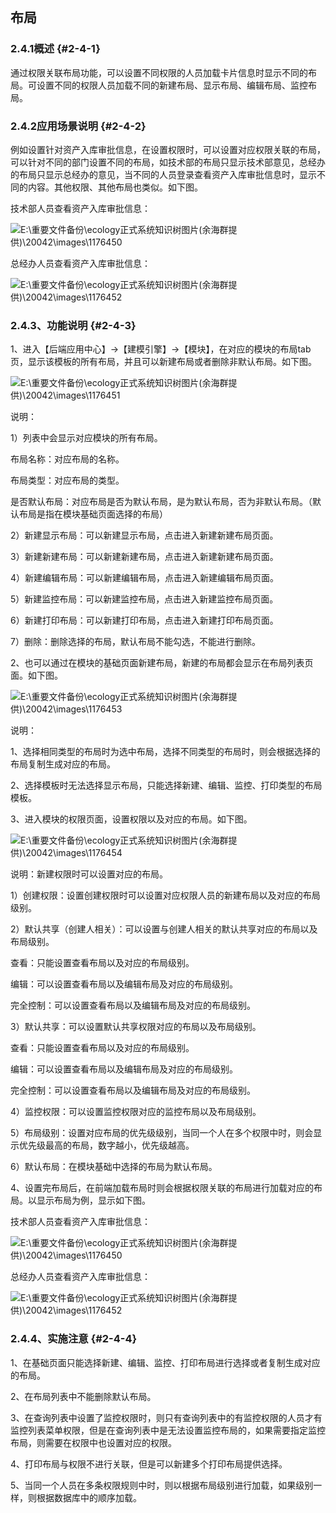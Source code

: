 ## 布局

### 2.4.1概述 {#2-4-1}

通过权限关联布局功能，可以设置不同权限的人员加载卡片信息时显示不同的布局。可设置不同的权限人员加载不同的新建布局、显示布局、编辑布局、监控布局。

### 2.4.2应用场景说明 {#2-4-2}

例如设置针对资产入库审批信息，在设置权限时，可以设置对应权限关联的布局，可以针对不同的部门设置不同的布局，如技术部的布局只显示技术部意见，总经办的布局只显示总经办的意见，当不同的人员登录查看资产入库审批信息时，显示不同的内容。其他权限、其他布局也类似。如下图。

技术部人员查看资产入库审批信息：

![E:\重要文件备份\ecology正式系统知识树图片(余海群提供)\20042\images\1176450](../assets/ezhong_yao_wen_jian_bei_4efd5c_ecology_zheng_shi_xi_tong_zhi_shi_shu_tu_724728_yu_hai_qun_ti_4f9b295c_2.png)

总经办人员查看资产入库审批信息：

![E:\重要文件备份\ecology正式系统知识树图片(余海群提供)\20042\images\1176452](../assets/ezhong_yao_wen_jian_bei_4efd5c_ecology_zheng_shi_xi_tong_zhi_shi_shu_tu_724728_yu_hai_qun_ti_4f9b295c_2.png)

### 2.4.3、功能说明 {#2-4-3}

1、进入【后端应用中心】→【建模引擎】→【模块】，在对应的模块的布局tab页，显示该模板的所有布局，并且可以新建布局或者删除非默认布局。如下图。

![E:\重要文件备份\ecology正式系统知识树图片(余海群提供)\20042\images\1176451](../assets/ezhong_yao_wen_jian_bei_4efd5c_ecology_zheng_shi_xi_tong_zhi_shi_shu_tu_724728_yu_hai_qun_ti_4f9b295c_2.png)

说明：

1）列表中会显示对应模块的所有布局。

布局名称：对应布局的名称。

布局类型：对应布局的类型。

是否默认布局：对应布局是否为默认布局，是为默认布局，否为非默认布局。（默认布局是指在模块基础页面选择的布局）

2）新建显示布局：可以新建显示布局，点击进入新建新建布局页面。

3）新建新建布局：可以新建新建布局，点击进入新建新建布局页面。

4）新建编辑布局：可以新建编辑布局，点击进入新建编辑布局页面。

5）新建监控布局：可以新建监控布局，点击进入新建监控布局页面。

6）新建打印布局：可以新建打印布局，点击进入新建打印布局页面。

7）删除：删除选择的布局，默认布局不能勾选，不能进行删除。

2、也可以通过在模块的基础页面新建布局，新建的布局都会显示在布局列表页面。如下图。

![E:\重要文件备份\ecology正式系统知识树图片(余海群提供)\20042\images\1176453](../assets/ezhong_yao_wen_jian_bei_4efd5c_ecology_zheng_shi_xi_tong_zhi_shi_shu_tu_724728_yu_hai_qun_ti_4f9b295c_2.png)

说明：

1、选择相同类型的布局时为选中布局，选择不同类型的布局时，则会根据选择的布局复制生成对应的布局。

2、选择模板时无法选择显示布局，只能选择新建、编辑、监控、打印类型的布局模板。

3、进入模块的权限页面，设置权限以及对应的布局。如下图。

![E:\重要文件备份\ecology正式系统知识树图片(余海群提供)\20042\images\1176454](../assets/ezhong_yao_wen_jian_bei_4efd5c_ecology_zheng_shi_xi_tong_zhi_shi_shu_tu_724728_yu_hai_qun_ti_4f9b295c_2.png)

说明：新建权限时可以设置对应的布局。

1）创建权限：设置创建权限时可以设置对应权限人员的新建布局以及对应的布局级别。

2）默认共享（创建人相关）：可以设置与创建人相关的默认共享对应的布局以及布局级别。

查看：只能设置查看布局以及对应的布局级别。

编辑：可以设置查看布局以及编辑布局及对应的布局级别。

完全控制：可以设置查看布局以及编辑布局及对应的布局级别。

3）默认共享：可以设置默认共享权限对应的布局以及布局级别。

查看：只能设置查看布局以及对应的布局级别。

编辑：可以设置查看布局以及编辑布局及对应的布局级别。

完全控制：可以设置查看布局以及编辑布局及对应的布局级别。

4）监控权限：可以设置监控权限对应的监控布局以及布局级别。

5）布局级别：设置对应布局的优先级级别，当同一个人在多个权限中时，则会显示优先级最高的布局，数字越小，优先级越高。

6）默认布局：在模块基础中选择的布局为默认布局。

4、设置完布局后，在前端加载布局时则会根据权限关联的布局进行加载对应的布局。以显示布局为例，显示如下图。

技术部人员查看资产入库审批信息：

![E:\重要文件备份\ecology正式系统知识树图片(余海群提供)\20042\images\1176450](../assets/ezhong_yao_wen_jian_bei_4efd5c_ecology_zheng_shi_xi_tong_zhi_shi_shu_tu_724728_yu_hai_qun_ti_4f9b295c_2.png)

总经办人员查看资产入库审批信息：

![E:\重要文件备份\ecology正式系统知识树图片(余海群提供)\20042\images\1176452](../assets/ezhong_yao_wen_jian_bei_4efd5c_ecology_zheng_shi_xi_tong_zhi_shi_shu_tu_724728_yu_hai_qun_ti_4f9b295c_2.png)

### 2.4.4、实施注意 {#2-4-4}

1、在基础页面只能选择新建、编辑、监控、打印布局进行选择或者复制生成对应的布局。

2、在布局列表中不能删除默认布局。

3、在查询列表中设置了监控权限时，则只有查询列表中的有监控权限的人员才有监控列表菜单权限，但是在查询列表中是无法设置监控布局的，如果需要指定监控布局，则需要在权限中也设置对应的权限。

4、打印布局与权限不进行关联，但是可以新建多个打印布局提供选择。

5、当同一个人员在多条权限规则中时，则以根据布局级别进行加载，如果级别一样，则根据数据库中的顺序加载。
